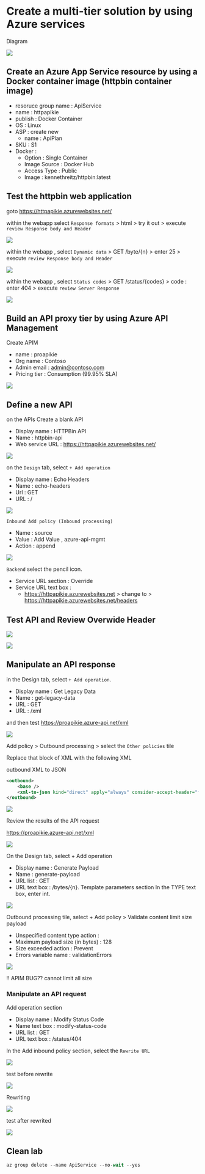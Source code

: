# Create a multi-tier solution by using Azure services

Diagram

![](../media/Lab08-Diagram.png)


## Create an Azure App Service resource by using a Docker container image (httpbin container image)

- resoruce group name : ApiService
- name : httpapikie
- publish : Docker Container
- OS : Linux
- ASP : create new
  - name : ApiPlan
- SKU : S1
- Docker : 
  - Option : Single Container
  - Image Source : Docker Hub
  - Access Type : Public
  - Image : kennethreitz/httpbin:latest

## Test the httpbin web application

goto https://httpapikie.azurewebsites.net/

within the webapp select  ```Response formats``` > html > try it out > execute ```review Response body and Header```

![](../media/Lab08-1.png)

within the webapp , select ```Dynamic data``` > GET /byte/{n} > enter 25 > execute ```review Response body and Header```

![](../media/Lab08-2.png)


within the webapp , select ```Status codes``` > GET /status/{codes} > code : enter 404 > execute ```review Server Response```

![](../media/Lab08-3.png)

## Build an API proxy tier by using Azure API Management

Create APIM
- name : proapikie
- Org name : Contoso
- Admin email : admin@contoso.com
- Pricing tier : Consumption (99.95% SLA)


![](../media/Lab08-4.png)

## Define a new API

on the APIs Create a blank API
- Display name : HTTPBin API
- Name : httpbin-api
- Web service URL : https://httpapikie.azurewebsites.net/

![](../media/Lab08-5.png)

on the ```Design``` tab, select ```+ Add operation```

- Display name : Echo Headers
- Name : echo-headers
- Url : GET
- URL : /

![](../media/Lab08-6.png)

```Inbound Add policy (Inbound processing)```
- Name : source
- Value : Add Value , azure-api-mgmt
- Action : append

![](../media/Lab08-7.png)

```Backend``` select the pencil icon.

- Service URL section : Override
- Service URL text box : 
  - https://httpapikie.azurewebsites.net > change to > https://httpapikie.azurewebsites.net/headers


## Test API and Review Overwide Header


![](../media/Lab08-8.png)

![](../media/Lab08-9.png)


## Manipulate an API response

in the Design tab, select ```+ Add operation```.

- Display name : Get Legacy Data
- Name : get-legacy-data
- URL : GET
- URL : /xml

and then test https://proapikie.azure-api.net/xml

![](../media/Lab08-10.png)


Add policy > Outbound processing > select the ```Other policies``` tile

Replace that block of XML with the following XML

outbound XML to JSON

```xml
<outbound>
    <base />
    <xml-to-json kind="direct" apply="always" consider-accept-header="false" />
</outbound>
```

![](../media/Lab08-11.png)

Review the results of the API request

https://proapikie.azure-api.net/xml

![](../media/Lab08-12.png)

On the Design tab, select + Add operation

- Display name : Generate Payload
- Name :  generate-payload
- URL list : GET
- URL text box	: /bytes/{n}.
Template parameters section	In the TYPE text box, enter int.

![](../media/Lab08-13.png)

Outbound processing tile, select + Add policy > Validate content
limit size payload

- Unspecified content type action : 
- Maximum payload size (in bytes) : 128
- Size exceeded action : Prevent
- Errors variable name : validationErrors

![](../media/Lab08-14.png)

!! APIM BUG?? cannot limit all size

### Manipulate an API request

Add operation section

- Display name : Modify Status Code
- Name text box : modify-status-code
- URL list : GET
- URL text box : /status/404



In the Add inbound policy section, select the ```Rewrite URL```

![](../media/Lab08-15.png)

test before rewrite

![](../media/Lab08-16.png)


Rewriting 

![](../media/Lab08-17.png)


test after rewrited

![](../media/Lab08-18.png)


## Clean lab

```ps
az group delete --name ApiService --no-wait --yes
```






